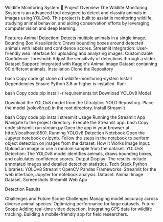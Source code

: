 Wildlife Monitoring System 🐾
Project Overview
The Wildlife Monitoring System is an advanced tool designed to detect and classify animals in images using YOLOv8. This project is built to assist in monitoring wildlife, studying animal behavior, and aiding conservation efforts by leveraging computer vision and deep learning.

Features
Animal Detection: Detects multiple animals in a single image.
Bounding Box Visualization: Draws bounding boxes around detected animals with labels and confidence scores.
Streamlit Integration: User-friendly web interface for uploading and analyzing images.
Customizable Confidence Threshold: Adjust the sensitivity of detections through a slider.
Dataset Support: Integrated with Kaggle's Animal Image Dataset containing 90 different animals.
Installation
Clone the Repository

bash
Copy code
git clone <repository-link>
cd wildlife-monitoring-system
Install Dependencies Ensure Python 3.8 or higher is installed. Run:

bash
Copy code
pip install -r requirements.txt
Download YOLOv8 Model

Download the YOLOv8 model from the Ultralytics YOLO Repository.
Place the model (yolov8n.pt) in the root directory.
Install Streamlit

bash
Copy code
pip install streamlit
Usage
Running the Streamlit App
Navigate to the project directory.
Execute the Streamlit app:
bash
Copy code
streamlit run stream.py
Open the app in your browser at http://localhost:8501.
Running YOLOv8 Detection Notebook
Open the Jupyter notebook cv.ipynb.
Follow the steps in the notebook to perform object detection on images from the dataset.
How It Works
Image Input: Upload an image or use a random sample from the dataset.
YOLOv8 Detection: The YOLOv8 model identifies animals, draws bounding boxes, and calculates confidence scores.
Output Display: The results include annotated images and detailed detection statistics.
Tech Stack
Python Libraries:
YOLOv8
Streamlit
OpenCV
Pandas
Frameworks: Streamlit for the web interface, Jupyter for notebook analysis.
Dataset: Animal Image Dataset.
Screenshots
Streamlit Web App


Detection Results


Challenges and Future Scope
Challenges
Managing model accuracy across diverse animal species.
Optimizing performance for large datasets.
Future Scope
Adding real-time video detection.
Integrating GPS data for wildlife tracking.
Building a mobile-friendly app for field researchers.
